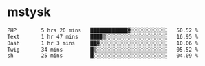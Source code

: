 # mstysk

<!--START_SECTION:waka-->

```txt
PHP        5 hrs 20 mins   ████████████▓░░░░░░░░░░░░   50.52 %
Text       1 hr 47 mins    ████▒░░░░░░░░░░░░░░░░░░░░   16.95 %
Bash       1 hr 3 mins     ██▓░░░░░░░░░░░░░░░░░░░░░░   10.06 %
Twig       34 mins         █▒░░░░░░░░░░░░░░░░░░░░░░░   05.52 %
sh         25 mins         █░░░░░░░░░░░░░░░░░░░░░░░░   04.09 %
```

<!--END_SECTION:waka-->
